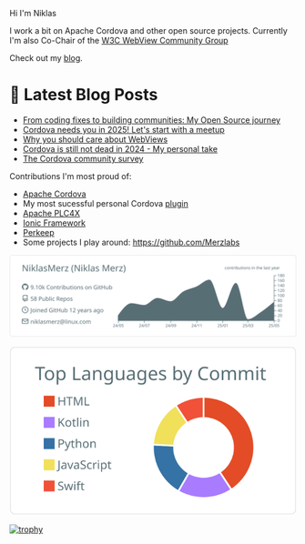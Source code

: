 Hi I'm Niklas

I work a bit on Apache Cordova and other open source projects. Currently I'm also Co-Chair of the [W3C WebView Community Group](https://github.com/WebView-CG)

Check out my [blog](https://blog.merzlabs.com/).

# 📩 Latest Blog Posts
<!-- BLOG-POST-LIST:START -->
- [From coding fixes to building communities: My Open Source journey](https://blog.merzlabs.com/posts/my-oss-journey/)
- [Cordova needs you in 2025! Let&#39;s start with a meetup](https://blog.merzlabs.com/posts/cordova-meetup-1-2025/)
- [Why you should care about WebViews](https://blog.merzlabs.com/posts/care-about-webviews/)
- [Cordova is still not dead in 2024 - My personal take](https://blog.merzlabs.com/posts/cordova-2024/)
- [The Cordova community survey](https://blog.merzlabs.com/posts/cordova-survey/)
<!-- BLOG-POST-LIST:END -->

Contributions I'm most proud of:

* [Apache Cordova](https://cordova.apache.org/)
* My most sucessful personal Cordova [plugin](https://github.com/NiklasMerz/cordova-plugin-fingerprint-aio)
* [Apache PLC4X](https://github.com/apache/plc4x)
* [Ionic Framework](https://github.com/ionic-team/ionic-framework)
* [Perkeep](https://github.com/perkeep/perkeep)
* Some projects I play around: https://github.com/Merzlabs

[![](https://raw.githubusercontent.com/NiklasMerz/NiklasMerz/master/profile-summary-card-output/default/0-profile-details.svg)](https://github.com/vn7n24fzkq/github-profile-summary-cards)

[![](https://raw.githubusercontent.com/NiklasMerz/NiklasMerz/master/profile-summary-card-output/default/2-most-commit-language.svg)](https://github.com/vn7n24fzkq/github-profile-summary-cards)

[![trophy](https://github-profile-trophy.vercel.app/?username=NiklasMerz)](https://github.com/ryo-ma/github-profile-trophy)
